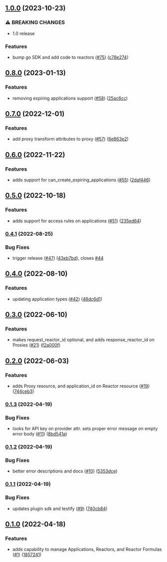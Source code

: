 ## [1.0.0](https://github.com/Basis-Theory/terraform-provider-basistheory/compare/v0.8.0...v1.0.0) (2023-10-23)


### ⚠ BREAKING CHANGES

* 1.0 release

### Features

* bump go SDK and add code to reactors ([#75](https://github.com/Basis-Theory/terraform-provider-basistheory/issues/75)) ([c78e274](https://github.com/Basis-Theory/terraform-provider-basistheory/commit/c78e27464fab5aa25a1ea150509f99e155276893))


## [0.8.0](https://github.com/Basis-Theory/terraform-provider-basistheory/compare/v0.7.0...v0.8.0) (2023-01-13)


### Features

* removing expiring applications support ([#58](https://github.com/Basis-Theory/terraform-provider-basistheory/issues/58)) ([25ac6cc](https://github.com/Basis-Theory/terraform-provider-basistheory/commit/25ac6cc8fbbbcf776aed78f111afa51f51b66a32))


## [0.7.0](https://github.com/Basis-Theory/terraform-provider-basistheory/compare/v0.6.0...v0.7.0) (2022-12-01)


### Features

* add proxy transform attributes to proxy ([#57](https://github.com/Basis-Theory/terraform-provider-basistheory/issues/57)) ([6e863e2](https://github.com/Basis-Theory/terraform-provider-basistheory/commit/6e863e29fef29c2e358ee2a4d99628615ae25933))


## [0.6.0](https://github.com/Basis-Theory/terraform-provider-basistheory/compare/v0.5.0...v0.6.0) (2022-11-22)


### Features

* adds support for can_create_expiring_applications ([#55](https://github.com/Basis-Theory/terraform-provider-basistheory/issues/55)) ([2daf446](https://github.com/Basis-Theory/terraform-provider-basistheory/commit/2daf446fc6b06e1a8ce3ac50745d74f686a48c10))


## [0.5.0](https://github.com/Basis-Theory/terraform-provider-basistheory/compare/v0.4.1...v0.5.0) (2022-10-18)


### Features

* adds support for access rules on applications ([#51](https://github.com/Basis-Theory/terraform-provider-basistheory/issues/51)) ([235ed64](https://github.com/Basis-Theory/terraform-provider-basistheory/commit/235ed642ad041976297d28bd1dd31dd44f8f5e8b))


### [0.4.1](https://github.com/Basis-Theory/terraform-provider-basistheory/compare/v0.4.0...v0.4.1) (2022-08-25)


### Bug Fixes

* trigger release ([#47](https://github.com/Basis-Theory/terraform-provider-basistheory/issues/47)) ([43eb7bd](https://github.com/Basis-Theory/terraform-provider-basistheory/commit/43eb7bd4ca921d89339c452cd161f04c8f458b92)), closes [#44](https://github.com/Basis-Theory/terraform-provider-basistheory/issues/44)


## [0.4.0](https://github.com/Basis-Theory/terraform-provider-basistheory/compare/v0.3.0...v0.4.0) (2022-08-10)


### Features

* updating application types ([#42](https://github.com/Basis-Theory/terraform-provider-basistheory/issues/42)) ([48dc6d1](https://github.com/Basis-Theory/terraform-provider-basistheory/commit/48dc6d1755517e44ae809357d3f3ac741f7922be))


## [0.3.0](https://github.com/Basis-Theory/terraform-provider-basistheory/compare/v0.2.0...v0.3.0) (2022-06-10)


### Features

* makes request_reactor_id optional, and adds response_reactor_id on Proxies ([#21](https://github.com/Basis-Theory/terraform-provider-basistheory/issues/21)) ([f2a000f](https://github.com/Basis-Theory/terraform-provider-basistheory/commit/f2a000fce0c26868d21ddd0f9469ad0459690e66))


## [0.2.0](https://github.com/Basis-Theory/terraform-provider-basistheory/compare/v0.1.3...v0.2.0) (2022-06-03)


### Features

* adds Proxy resource, and application_id on Reactor resource ([#19](https://github.com/Basis-Theory/terraform-provider-basistheory/issues/19)) ([744ceb3](https://github.com/Basis-Theory/terraform-provider-basistheory/commit/744ceb38472e83d54b6cdfc3acb6e5e0753e736f))


### [0.1.3](https://github.com/Basis-Theory/terraform-provider-basistheory/compare/v0.1.2...v0.1.3) (2022-04-19)


### Bug Fixes

* looks for API key on provider attr. sets proper error message on empty error body ([#11](https://github.com/Basis-Theory/terraform-provider-basistheory/issues/11)) ([8bd541a](https://github.com/Basis-Theory/terraform-provider-basistheory/commit/8bd541a0e848858272ca33d919cec004f3d00c46))


### [0.1.2](https://github.com/Basis-Theory/terraform-provider-basistheory/compare/v0.1.1...v0.1.2) (2022-04-19)


### Bug Fixes

* better error descriptions and docs ([#10](https://github.com/Basis-Theory/terraform-provider-basistheory/issues/10)) ([5353dce](https://github.com/Basis-Theory/terraform-provider-basistheory/commit/5353dce22bbde7f2a44279a5a620fe2893fa5f2d))


### [0.1.1](https://github.com/Basis-Theory/terraform-provider-basistheory/compare/v0.1.0...v0.1.1) (2022-04-19)


### Bug Fixes

* updates plugin sdk and testify ([#9](https://github.com/Basis-Theory/terraform-provider-basistheory/issues/9)) ([740cb84](https://github.com/Basis-Theory/terraform-provider-basistheory/commit/740cb842d1feac7f82f1de0a7982bc4e785cac2e))


## [0.1.0](https://github.com/Basis-Theory/terraform-provider-basistheory/compare/v0.0.0...v0.1.0) (2022-04-18)


### Features

* adds capability to manage Applications, Reactors, and Reactor Formulas ([#1](https://github.com/Basis-Theory/terraform-provider-basistheory/issues/1)) ([1857241](https://github.com/Basis-Theory/terraform-provider-basistheory/commit/185724144339aba106ed206ec2ebe0df61953137))


